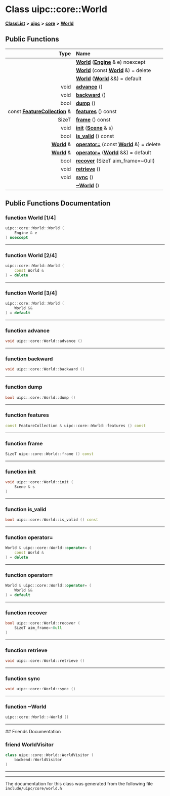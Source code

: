 

# Class uipc::core::World



[**ClassList**](annotated.md) **>** [**uipc**](namespaceuipc.md) **>** [**core**](namespaceuipc_1_1core.md) **>** [**World**](classuipc_1_1core_1_1_world.md)










































## Public Functions

| Type | Name |
| ---: | :--- |
|   | [**World**](#function-world-14) ([**Engine**](classuipc_1_1core_1_1_engine.md) & e) noexcept<br> |
|   | [**World**](#function-world-24) (const [**World**](classuipc_1_1core_1_1_world.md) &) = delete<br> |
|   | [**World**](#function-world-34) ([**World**](classuipc_1_1core_1_1_world.md) &&) = default<br> |
|  void | [**advance**](#function-advance) () <br> |
|  void | [**backward**](#function-backward) () <br> |
|  bool | [**dump**](#function-dump) () <br> |
|  const [**FeatureCollection**](classuipc_1_1core_1_1_feature_collection.md) & | [**features**](#function-features) () const<br> |
|  SizeT | [**frame**](#function-frame) () const<br> |
|  void | [**init**](#function-init) ([**Scene**](classuipc_1_1core_1_1_scene.md) & s) <br> |
|  bool | [**is\_valid**](#function-is_valid) () const<br> |
|  [**World**](classuipc_1_1core_1_1_world.md) & | [**operator=**](#function-operator) (const [**World**](classuipc_1_1core_1_1_world.md) &) = delete<br> |
|  [**World**](classuipc_1_1core_1_1_world.md) & | [**operator=**](#function-operator_1) ([**World**](classuipc_1_1core_1_1_world.md) &&) = default<br> |
|  bool | [**recover**](#function-recover) (SizeT aim\_frame=~0ull) <br> |
|  void | [**retrieve**](#function-retrieve) () <br> |
|  void | [**sync**](#function-sync) () <br> |
|   | [**~World**](#function-world) () <br> |




























## Public Functions Documentation




### function World [1/4]

```C++
uipc::core::World::World (
    Engine & e
) noexcept
```




<hr>



### function World [2/4]

```C++
uipc::core::World::World (
    const World &
) = delete
```




<hr>



### function World [3/4]

```C++
uipc::core::World::World (
    World &&
) = default
```




<hr>



### function advance 

```C++
void uipc::core::World::advance () 
```




<hr>



### function backward 

```C++
void uipc::core::World::backward () 
```




<hr>



### function dump 

```C++
bool uipc::core::World::dump () 
```




<hr>



### function features 

```C++
const FeatureCollection & uipc::core::World::features () const
```




<hr>



### function frame 

```C++
SizeT uipc::core::World::frame () const
```




<hr>



### function init 

```C++
void uipc::core::World::init (
    Scene & s
) 
```




<hr>



### function is\_valid 

```C++
bool uipc::core::World::is_valid () const
```




<hr>



### function operator= 

```C++
World & uipc::core::World::operator= (
    const World &
) = delete
```




<hr>



### function operator= 

```C++
World & uipc::core::World::operator= (
    World &&
) = default
```




<hr>



### function recover 

```C++
bool uipc::core::World::recover (
    SizeT aim_frame=~0ull
) 
```




<hr>



### function retrieve 

```C++
void uipc::core::World::retrieve () 
```




<hr>



### function sync 

```C++
void uipc::core::World::sync () 
```




<hr>



### function ~World 

```C++
uipc::core::World::~World () 
```




<hr>## Friends Documentation





### friend WorldVisitor 

```C++
class uipc::core::World::WorldVisitor (
    backend::WorldVisitor
) 
```




<hr>

------------------------------
The documentation for this class was generated from the following file `include/uipc/core/world.h`

